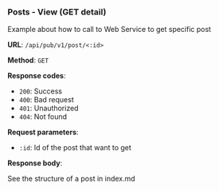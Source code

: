 ### Posts - View (GET detail)

Example about how to call to Web Service to get specific post

**URL**: `/api/pub/v1/post/<:id>`

**Method**: `GET`

**Response codes**: 
* `200`: Success
* `400`: Bad request
* `401`: Unauthorized
* `404`: Not found
  
**Request parameters**:
* `:id`: Id of the post that want to get
  
**Response body**:

See the structure of a post in index.md
